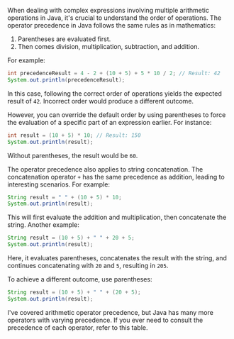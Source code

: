 When dealing with complex expressions involving multiple arithmetic operations in Java, it's crucial to understand the 
order of operations. The operator precedence in Java follows the same rules as in mathematics:

1. Parentheses are evaluated first.
2. Then comes division, multiplication, subtraction, and addition.

For example:
```java
int precedenceResult = 4 - 2 + (10 + 5) + 5 * 10 / 2; // Result: 42
System.out.println(precedenceResult);
```

In this case, following the correct order of operations yields the expected result of `42`. Incorrect order would produce 
a different outcome.

However, you can override the default order by using parentheses to force the evaluation of a specific part of an expression 
earlier. For instance:

```java
int result = (10 + 5) * 10; // Result: 150
System.out.println(result);
```

Without parentheses, the result would be `60`.

The operator precedence also applies to string concatenation. The concatenation operator `+` has the same precedence as 
addition, leading to interesting scenarios. For example:

```java
String result = " " + (10 + 5) * 10;
System.out.println(result);
```

This will first evaluate the addition and multiplication, then concatenate the string. Another example:

```java
String result = (10 + 5) + " " + 20 + 5;
System.out.println(result);
```

Here, it evaluates parentheses, concatenates the result with the string, and continues concatenating with `20` and `5`, resulting 
in `205`.

To achieve a different outcome, use parentheses:

```java
String result = (10 + 5) + " " + (20 + 5);
System.out.println(result);
```

I've covered arithmetic operator precedence, but Java has many more operators with varying precedence. If you ever need to 
consult the precedence of each operator, refer to this table.